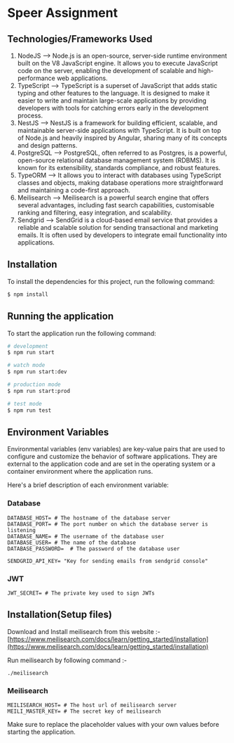 # Speer Assignment

## Technologies/Frameworks Used

1. NodeJS --> Node.js is an open-source, server-side runtime environment built on the V8 JavaScript engine. It allows you to execute JavaScript code on the server, enabling the development of scalable and high-performance web applications.
2. TypeScript --> TypeScript is a superset of JavaScript that adds static typing and other features to the language. It is designed to make it easier to write and maintain large-scale applications by providing developers with tools for catching errors early in the development process.
3. NestJS --> NestJS is a framework for building efficient, scalable, and maintainable server-side applications with TypeScript. It is built on top of Node.js and heavily inspired by Angular, sharing many of its concepts and design patterns.
4. PostgreSQL --> PostgreSQL, often referred to as Postgres, is a powerful, open-source relational database management system (RDBMS). It is known for its extensibility, standards compliance, and robust features.
5. TypeORM --> It allows you to interact with databases using TypeScript classes and objects, making database operations more straightforward and maintaining a code-first approach.
6. Meilisearch --> Meilisearch is a powerful search engine that offers several advantages, including fast search capabilities, customisable ranking and filtering, easy integration, and scalability.
7. Sendgrid --> SendGrid is a cloud-based email service that provides a reliable and scalable solution for sending transactional and marketing emails. It is often used by developers to integrate email functionality into applications.

## Installation

To install the dependencies for this project, run the following command:

```bash
$ npm install
```

## Running the application

To start the application run the following command:

```bash
# development
$ npm run start

# watch mode
$ npm run start:dev

# production mode
$ npm run start:prod

# test mode
$ npm run test
```

## Environment Variables

Environmental variables (env variables) are key-value pairs that are used to configure and customize the behavior of software applications. They are external to the application code and are set in the operating system or a container environment where the application runs.

Here's a brief description of each environment variable:

### Database

```
DATABASE_HOST= # The hostname of the database server
DATABASE_PORT= # The port number on which the database server is listening
DATABASE_NAME= # The username of the database user
DATABASE_USER= # The name of the database
DATABASE_PASSWORD=  # The password of the database user

SENDGRID_API_KEY= "Key for sending emails from sendgrid console"
```

### JWT

```
JWT_SECRET= # The private key used to sign JWTs
```

## Installation(Setup files)

Download and Install meilisearch from this website :-  
[https://www.meilisearch.com/docs/learn/getting_started/installation](https://www.meilisearch.com/docs/learn/getting_started/installation)

Run meilisearch by following command :-

```
./meilisearch
```

### Meilisearch

```
MEILISEARCH_HOST= # The host url of meilisearch server
MEILI_MASTER_KEY= # The secret key of meilisearch
```

Make sure to replace the placeholder values with your own values before starting the application.
